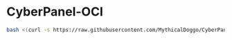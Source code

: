 # CyberPanel-OCI
```bash
bash <(curl -s https://raw.githubusercontent.com/MythicalDoggo/CyberPanel-OCI/main/script.sh)
```
